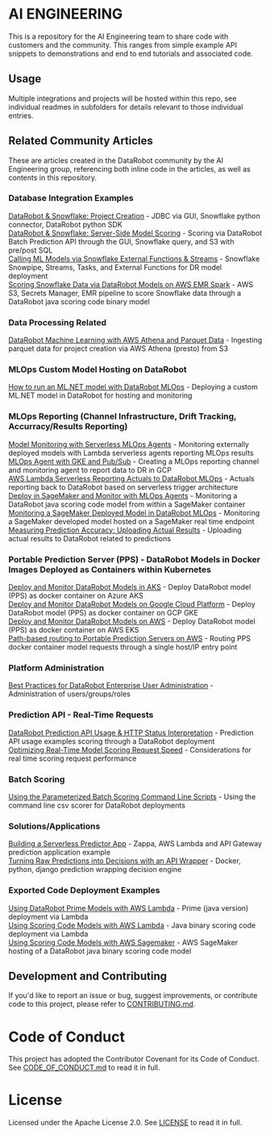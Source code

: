 # AI ENGINEERING

This is a repository for the AI Engineering team to share code with customers and the community.  This ranges from simple example API snippets to demonstrations and end to end tutorials and associated code.


## Usage

Multiple integrations and projects will be hosted within this repo, see individual readmes in subfolders for details relevant to those individual entries.

## Related Community Articles

These are articles created in the DataRobot community by the AI Engineering group, referencing both inline code in the articles, as well as contents in this repository.

### Database Integration Examples
[DataRobot & Snowflake: Project Creation](https://community.datarobot.com/t5/resources/datarobot-amp-snowflake-project-creation/ta-p/917) - JDBC via GUI, Snowflake python connector, DataRobot python SDK \
[DataRobot & Snowflake: Server-Side Model Scoring](https://community.datarobot.com/t5/resources/datarobot-amp-snowflake-server-side-model-scoring/ta-p/929) - Scoring via DataRobot Batch Prediction API through the GUI, Snowflake query, and S3 with pre/post SQL \
[Calling ML Models via Snowflake External Functions & Streams](https://community.datarobot.com/t5/resources/calling-ml-models-via-snowflake-external-functions-amp-streams/ta-p/5822) - Snowflake Snowpipe, Streams, Tasks, and External Functions for DR model deployment \
[Scoring Snowflake Data via DataRobot Models on AWS EMR Spark](https://community.datarobot.com/t5/resources/scoring-snowflake-data-via-datarobot-models-on-aws-emr-spark/ta-p/5253) - AWS S3, Secrets Manager, EMR pipeline to score Snowflake data through a DataRobot java scoring code binary model 

### Data Processing Related
[DataRobot Machine Learning with AWS Athena and Parquet Data](https://community.datarobot.com/t5/resources/datarobot-machine-learning-with-aws-athena-and-parquet-data/ta-p/1063) - Ingesting parquet data for project creation via AWS Athena (presto) from S3 

### MLOps Custom Model Hosting on DataRobot
[How to run an ML.NET model with DataRobot MLOps](https://community.datarobot.com/t5/resources/how-to-run-an-ml-net-model-with-datarobot-mlops/ta-p/6026) - Deploying a custom ML.NET model in DataRobot for hosting and monitoring 

### MLOps Reporting (Channel Infrastructure, Drift Tracking, Accurracy/Results Reporting)
[Model Monitoring with Serverless MLOps Agents](https://community.datarobot.com/t5/resources/model-monitoring-with-serverless-mlops-agents/ta-p/7147) - Monitoring externally deployed models with Lambda serverless agents reporting MLOps results \
[MLOps Agent with GKE and Pub/Sub](https://community.datarobot.com/t5/resources/mlops-agent-with-gke-and-pub-sub/ta-p/9649) - Creating a MLOps reporting channel and monitoring agent to report data to DR in GCP \
[AWS Lambda Serverless Reporting Actuals to DataRobot MLOps](https://community.datarobot.com/t5/resources/aws-lambda-serverless-reporting-actuals-to-datarobot-mlops/ta-p/9999) - Actuals reporting back to DataRobot based on serverless trigger architecture \
[Deploy in SageMaker and Monitor with MLOps Agents](https://community.datarobot.com/t5/resources/deploy-in-sagemaker-and-monitor-with-mlops-agents/ta-p/5771) - Monitoring a DataRobot java scoring code model from within a SageMaker container \
[Monitoring a SageMaker Deployed Model in DataRobot MLOps](https://community.datarobot.com/t5/resources/monitoring-a-sagemaker-deployed-model-in-datarobot-mlops/ta-p/9591) - Monitoring a SageMaker developed model hosted on a SageMaker real time endpoint \
[Measuring Prediction Accuracy: Uploading Actual Results](https://community.datarobot.com/t5/resources/measuring-prediction-accuracy-uploading-actual-results/ta-p/7907) - Uploading actual results to DataRobot related to predictions 

### Portable Prediction Server (PPS) - DataRobot Models in Docker Images Deployed as Containers within Kubernetes
[Deploy and Monitor DataRobot Models in AKS](https://community.datarobot.com/t5/resources/deploy-and-monitor-datarobot-models-in-aks/ta-p/7317) - Deploy DataRobot model (PPS) as docker container on Azure AKS \
[Deploy and Monitor DataRobot Models on Google Cloud Platform](https://community.datarobot.com/t5/resources/deploy-and-monitor-datarobot-models-on-google-cloud-platform/ta-p/7675) - Deploy DataRobot model (PPS) as docker container on GCP GKE \
[Deploy and Monitor DataRobot Models on AWS](https://community.datarobot.com/t5/resources/deploy-and-monitor-datarobot-models-on-aws/ta-p/8762) - Deploy DataRobot model (PPS) as docker container on AWS EKS \
[Path-based routing to Portable Prediction Servers on AWS](https://community.datarobot.com/t5/resources/path-based-routing-to-portable-prediction-servers-on-aws/ta-p/9093) - Routing PPS docker container model requests through a single host/IP entry point 

### Platform Administration
[Best Practices for DataRobot Enterprise User Administration](https://community.datarobot.com/t5/resources/best-practices-for-datarobot-enterprise-user-administration/ta-p/9897) - Administration of users/groups/roles 

### Prediction API - Real-Time Requests
[DataRobot Prediction API Usage & HTTP Status Interpretation](https://community.datarobot.com/t5/resources/datarobot-prediction-api-usage-amp-http-status-interpretation/ta-p/966) - Prediction API usage examples scoring through a DataRobot deployment \
[Optimizing Real-Time Model Scoring Request Speed](https://community.datarobot.com/t5/resources/optimizing-real-time-model-scoring-request-speed/ta-p/941) - Considerations for real time scoring request performance 

### Batch Scoring
[Using the Parameterized Batch Scoring Command Line Scripts](https://community.datarobot.com/t5/resources/using-the-parameterized-batch-scoring-command-line-scripts/ta-p/7880) - Using the command line csv scorer for DataRobot deployments 

### Solutions/Applications
[Building a Serverless Predictor App](https://community.datarobot.com/t5/resources/building-a-serverless-predictor-app/ta-p/7870) - Zappa, AWS Lambda and API Gateway prediction application example \
[Turning Raw Predictions into Decisions with an API Wrapper](https://community.datarobot.com/t5/resources/turning-raw-predictions-into-decisions-with-an-api-wrapper/ta-p/9195) - Docker, python, django prediction wrapping decision engine 

### Exported Code Deployment Examples
[Using DataRobot Prime Models with AWS Lambda](https://community.datarobot.com/t5/resources/using-datarobot-prime-models-with-aws-lambda/ta-p/5567) - Prime (java version) deployment via Lambda \
[Using Scoring Code Models with AWS Lambda](https://community.datarobot.com/t5/resources/using-scoring-code-models-with-aws-lambda/ta-p/5559) - Java binary scoring code deployment via Lambda \
[Using Scoring Code Models with AWS Sagemaker](https://community.datarobot.com/t5/resources/using-scoring-code-models-with-aws-sagemaker/ta-p/5558) - AWS SageMaker hosting of a DataRobot java binary scoring code model 


## Development and Contributing

If you'd like to report an issue or bug, suggest improvements, or contribute code to this project, please refer to [CONTRIBUTING.md](CONTRIBUTING.md).


# Code of Conduct

This project has adopted the Contributor Covenant for its Code of Conduct. 
See [CODE_OF_CONDUCT.md](CODE_OF_CONDUCT.md) to read it in full.

# License

Licensed under the Apache License 2.0. 
See [LICENSE](LICENSE) to read it in full.


